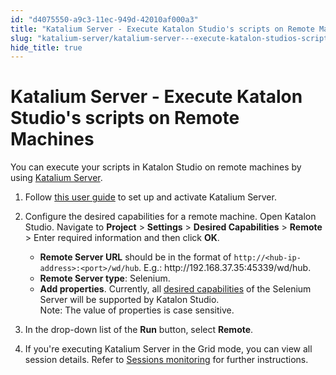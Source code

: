 ```yaml
---
id: "d4075550-a9c3-11ec-949d-42010af000a3"
title: "Katalium Server - Execute Katalon Studio's scripts on Remote Machines"
slug: "katalium-server/katalium-server---execute-katalon-studios-scripts-on-remote-machines"
hide_title: true
---
```


# <a id="id" class="anchor_top_offset"/><a id="ariaid-title1" class="anchor_top_offset"/>Katalium Server - Execute Katalon Studio's scripts on Remote Machines

<p xmlns="http://www.w3.org/1999/xhtml" className="p">You can execute your scripts in Katalon Studio on remote machines by using <a className="xref j-external-link" href="https://docs.katalon.com/katalium-server/docs/katalium-overview.html" target="_blank">Katalium Server</a>.</p> 
<ol xmlns="http://www.w3.org/1999/xhtml" className="ol"><li className="li">     <p className="p">Follow <a className="xref j-external-link" href="https://docs.katalon.com/katalium-server/docs/katalium-user-guide.html" target="_blank">this user guide</a> to set up and activate Katalium Server.</p>   </li><li className="li">     <p className="p">Configure the desired capabilities for a remote machine. Open Katalon Studio. Navigate to <strong className="ph b">Project</strong> &gt; <strong className="ph b">Settings</strong> &gt; <strong className="ph b">Desired Capabilities</strong> &gt; <strong className="ph b">Remote</strong> &gt; Enter required information and then click <strong className="ph b">OK</strong>.</p>     <ul className="ul"><li className="li"> <strong className="ph b">Remote Server URL</strong> should be in the format of <code className="ph codeph">http://&lt;hub-ip-address&gt;:&lt;port&gt;/wd/hub</code>. E.g.: http://192.168.37.35:45339/wd/hub.</li><li className="li"> <strong className="ph b">Remote Server type</strong>: Selenium.</li><li className="li"> <strong className="ph b">Add properties</strong>. Currently, all <a className="xref j-external-link" href="https://github.com/SeleniumHQ/selenium/wiki/DesiredCapabilities#used-by-the-selenium-server-for-browser-selection" target="_blank">desired capabilities</a> of the Selenium Server will be supported by Katalon Studio. <div className="note note note_note"><span className="note__title">Note:</span>  The value of properties is case sensitive.</div></li></ul>   </li><li className="li">     <p className="p">In the drop-down list of the <strong className="ph b">Run</strong> button, select <strong className="ph b">Remote</strong>.</p>   </li><li className="li">     <p className="p">If you're executing Katalium Server in the Grid mode, you can view all session details. Refer to <a className="xref j-external-link" href="https://docs.katalon.com/katalium-server/docs/view-session-details.html" target="_blank">Sessions monitoring</a> for further instructions.</p>   </li></ol> 
